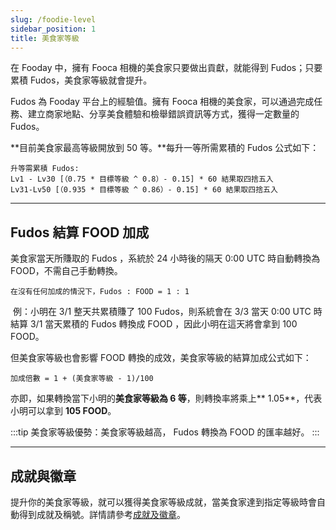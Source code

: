 ```yaml
---
slug: /foodie-level
sidebar_position: 1
title: 美食家等級
---
```


在 Fooday 中，擁有 Fooca 相機的美食家只要做出貢獻，就能得到 Fudos；只要累積 Fudos，美食家等級就會提升。

Fudos 為 Fooday 平台上的經驗值。擁有 Fooca 相機的美食家，可以通過完成任務、建立商家地點、分享美食體驗和檢舉錯誤資訊等方式，獲得一定數量的 Fudos。

**目前美食家最高等級開放到 50 等。**每升一等所需累積的 Fudos 公式如下：

```
升等需累積 Fudos:
Lv1 - Lv30 [（0.75 * 目標等級 ^ 0.8）- 0.15] * 60 結果取四捨五入
Lv31-Lv50 [（0.935 * 目標等級 ^ 0.86）- 0.15] * 60 結果取四捨五入
```

***

## Fudos 結算 FOOD 加成

美食家當天所賺取的 Fudos ，系統於 24 小時後的隔天 0:00 UTC 時自動轉換為 FOOD，不需自己手動轉換。

```
在沒有任何加成的情況下，Fudos : FOOD = 1 : 1   
```
​
例：小明在 3/1 整天共累積賺了 100 Fudos，則系統會在 3/3 當天 0:00 UTC 時結算 3/1 當天累積的 Fudos 轉換成 FOOD ，因此小明在這天將會拿到 100 FOOD。

但美食家等級也會影響 FOOD 轉換的成效，美食家等級的結算加成公式如下：

```
加成倍數 = 1 + (美食家等級 - 1)/100
```

亦即，如果轉換當下小明的**美食家等級為 6 等**，則轉換率將乘上** 1.05**，代表小明可以拿到 **105 FOOD**。

:::tip
美食家等級優勢：美食家等級越高，
​Fudos 轉換為 FOOD 的匯率越好。
:::

***

## 成就與徽章

提升你的美食家等級，就可以獲得美食家等級成就，當美食家達到指定等級時會自動得到成就及稱號。詳情請參考[成就及徽章](/achievement-and-badge-system)。

 
